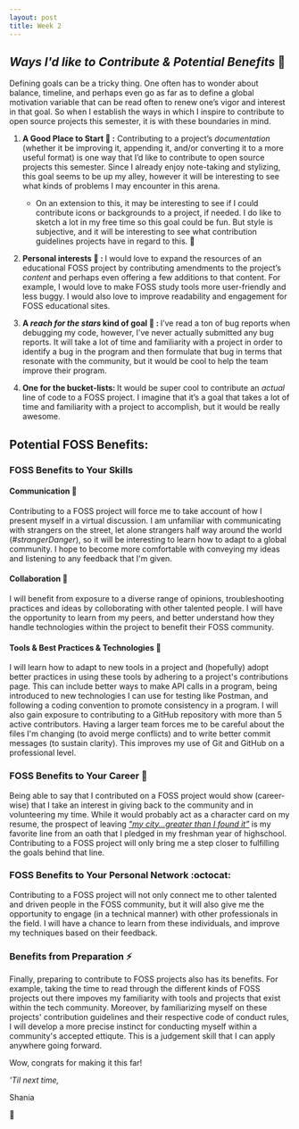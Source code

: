 ```yaml
---
layout: post
title: Week 2
---
```


## *Ways I'd like to Contribute & Potential Benefits* :dart:

Defining goals can be a tricky thing. One often has to wonder about balance, timeline, and perhaps even go as far as to define a global motivation variable that can be read often to renew one’s vigor and interest in that goal. So when I establish the ways in which I inspire to contribute to open source projects this semester, it is with these boundaries in mind. 

1) <b>A Good Place to Start :memo: :</b> Contributing to a project’s *documentation* (whether it be improving it, appending it, and/or converting it to a more useful format) is one way that I’d like to contribute to open source projects this semester. Since I already enjoy note-taking and stylizing, this goal seems to be up my alley, however it will be interesting to see what kinds of problems I may encounter in this arena.
    * On an extension to this, it may be interesting to see if I could contribute icons or backgrounds to a project, if needed. I do like to sketch a lot in my free time so this goal could be fun. But style is subjective, and it will be interesting to see what contribution guidelines projects have in regard to this. :art: 
    
3) <b>Personal interests :notebook: : </b> I would love to expand the resources of an educational FOSS project by contributing amendments to the project’s *content* and perhaps even offering a few additions to that content. For example, I would love to make FOSS study tools more user-friendly and less buggy. I would also love to improve readability and engagement for FOSS educational sites. 

4) <b>A *reach for the stars* kind of goal :star2: : </b> I’ve read a ton of bug reports when debugging my code, however, I’ve never actually submitted any bug reports. It will take a lot of time and familiarity with a project in order to identify a bug in the program and then formulate that bug in terms that resonate with the community, but it would be cool to help the team improve their program. 

5) <b>One for the bucket-lists: </b> It would be super cool to contribute an *actual* line of code to a FOSS project. I imagine that it’s a goal that takes a lot of time and familiarity with a project to accomplish, but it would be really awesome.

## Potential FOSS Benefits:

### FOSS Benefits to Your Skills
#### Communication :speech_balloon:
Contributing to a FOSS project will force me to take account of how I present myself in a virtual discussion. I am unfamiliar with communicating with strangers on the street, let alone strangers half way around the world (*#strangerDanger*), so it will be interesting to learn how to adapt to a global community. I hope to become more comfortable with conveying my ideas and listening to any feedback that I'm given. 

#### Collaboration :busts_in_silhouette:
I will benefit from exposure to a diverse range of opinions, troubleshooting practices and ideas by colloborating with other talented people. I will have the opportunity to learn from my peers, and better understand how they handle technologies within the project to benefit their FOSS community.

#### Tools & Best Practices & Technologies :floppy_disk:
I will learn how to adapt to new tools in a project and (hopefully) adopt better practices in using these tools by adhering to a project's contributions page. This can include better ways to make API calls in a program, being introduced to new technologies I can use for testing like Postman, and following a coding convention to promote consistency in a program. 
I will also gain exposure to contributing to a GitHub repository with more than 5 active contributors. Having a larger team forces me to be careful about the files I'm changing (to avoid merge conflicts) and to write better commit messages (to sustain clarity). This improves my use of Git and GitHub on a professional level. 

### FOSS Benefits to Your Career :money_with_wings:
Being able to say that I contributed on a FOSS project would show (career-wise) that I take an interest in giving back to the community and in volunteering my time. While it would probably act as a character card on my resume, the prospect of leaving [*"my city...greater than I found it”*](https://www.thhs.qc.edu/apps/pages/index.jsp?uREC_ID=1268734&type=d&pREC_ID=1485492) is my favorite line from an oath that I pledged in my freshman year of highschool. Contributing to a FOSS project will only bring me a step closer to fulfilling the goals behind that line.

### FOSS Benefits to Your Personal Network :octocat:
Contributing to a FOSS project will not only connect me to other talented and driven people in the FOSS community, but it will also give me the opportunity to engage (in a technical manner) with other professionals in the field. I will have a chance to learn from these individuals, and improve my techniques based on their feedback.

### Benefits from Preparation :zap:
Finally, preparing to contribute to FOSS projects also has its benefits. For example, taking the time to read through the different kinds of FOSS projects out there impoves my familiarity with tools and projects that exist within the tech community. Moreover, by familiarizing myself on these projects' contribution guidelines and their respective code of conduct rules, I will develop a more precise instinct for conducting myself within a community's accepted ettiqute. This is a judgement skill that I can apply anywhere going forward.

Wow, congrats for making it this far!

*'Til next time,*

 Shania
 
 :mushroom:
